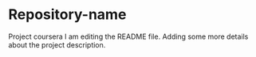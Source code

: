 # Repository-name
Project coursera 
I am editing the README file. Adding some more details about the project description.

